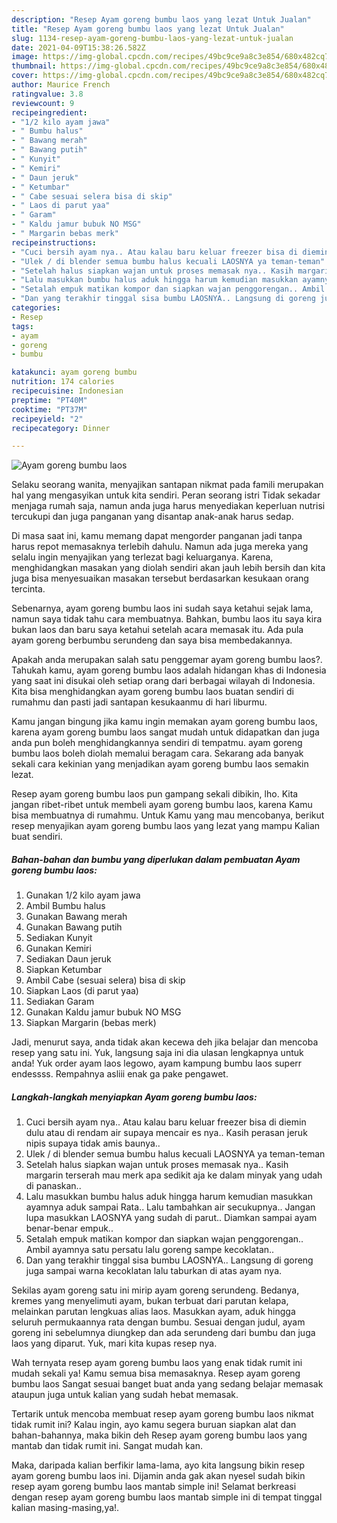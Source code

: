 ```yaml
---
description: "Resep Ayam goreng bumbu laos yang lezat Untuk Jualan"
title: "Resep Ayam goreng bumbu laos yang lezat Untuk Jualan"
slug: 1134-resep-ayam-goreng-bumbu-laos-yang-lezat-untuk-jualan
date: 2021-04-09T15:38:26.582Z
image: https://img-global.cpcdn.com/recipes/49bc9ce9a8c3e854/680x482cq70/ayam-goreng-bumbu-laos-foto-resep-utama.jpg
thumbnail: https://img-global.cpcdn.com/recipes/49bc9ce9a8c3e854/680x482cq70/ayam-goreng-bumbu-laos-foto-resep-utama.jpg
cover: https://img-global.cpcdn.com/recipes/49bc9ce9a8c3e854/680x482cq70/ayam-goreng-bumbu-laos-foto-resep-utama.jpg
author: Maurice French
ratingvalue: 3.8
reviewcount: 9
recipeingredient:
- "1/2 kilo ayam jawa"
- " Bumbu halus"
- " Bawang merah"
- " Bawang putih"
- " Kunyit"
- " Kemiri"
- " Daun jeruk"
- " Ketumbar"
- " Cabe sesuai selera bisa di skip"
- " Laos di parut yaa"
- " Garam"
- " Kaldu jamur bubuk NO MSG"
- " Margarin bebas merk"
recipeinstructions:
- "Cuci bersih ayam nya.. Atau kalau baru keluar freezer bisa di diemin dulu atau di rendam air supaya mencair es nya.. Kasih perasan jeruk nipis supaya tidak amis baunya.."
- "Ulek / di blender semua bumbu halus kecuali LAOSNYA ya teman-teman"
- "Setelah halus siapkan wajan untuk proses memasak nya.. Kasih margarin terserah mau merk apa sedikit aja ke dalam minyak yang udah di panaskan.."
- "Lalu masukkan bumbu halus aduk hingga harum kemudian masukkan ayamnya aduk sampai Rata.. Lalu tambahkan air secukupnya.. Jangan lupa masukkan LAOSNYA yang sudah di parut.. Diamkan sampai ayam benar-benar empuk.."
- "Setalah empuk matikan kompor dan siapkan wajan penggorengan.. Ambil ayamnya satu persatu lalu goreng sampe kecoklatan.."
- "Dan yang terakhir tinggal sisa bumbu LAOSNYA.. Langsung di goreng juga sampai warna kecoklatan lalu taburkan di atas ayam nya."
categories:
- Resep
tags:
- ayam
- goreng
- bumbu

katakunci: ayam goreng bumbu 
nutrition: 174 calories
recipecuisine: Indonesian
preptime: "PT40M"
cooktime: "PT37M"
recipeyield: "2"
recipecategory: Dinner

---
```



![Ayam goreng bumbu laos](https://img-global.cpcdn.com/recipes/49bc9ce9a8c3e854/680x482cq70/ayam-goreng-bumbu-laos-foto-resep-utama.jpg)

Selaku seorang wanita, menyajikan santapan nikmat pada famili merupakan hal yang mengasyikan untuk kita sendiri. Peran seorang istri Tidak sekadar menjaga rumah saja, namun anda juga harus menyediakan keperluan nutrisi tercukupi dan juga panganan yang disantap anak-anak harus sedap.

Di masa  saat ini, kamu memang dapat mengorder panganan jadi tanpa harus repot memasaknya terlebih dahulu. Namun ada juga mereka yang selalu ingin menyajikan yang terlezat bagi keluarganya. Karena, menghidangkan masakan yang diolah sendiri akan jauh lebih bersih dan kita juga bisa menyesuaikan masakan tersebut berdasarkan kesukaan orang tercinta. 

Sebenarnya, ayam goreng bumbu laos ini sudah saya ketahui sejak lama, namun saya tidak tahu cara membuatnya. Bahkan, bumbu laos itu saya kira bukan laos dan baru saya ketahui setelah acara memasak itu. Ada pula ayam goreng berbumbu serundeng dan saya bisa membedakannya.

Apakah anda merupakan salah satu penggemar ayam goreng bumbu laos?. Tahukah kamu, ayam goreng bumbu laos adalah hidangan khas di Indonesia yang saat ini disukai oleh setiap orang dari berbagai wilayah di Indonesia. Kita bisa menghidangkan ayam goreng bumbu laos buatan sendiri di rumahmu dan pasti jadi santapan kesukaanmu di hari liburmu.

Kamu jangan bingung jika kamu ingin memakan ayam goreng bumbu laos, karena ayam goreng bumbu laos sangat mudah untuk didapatkan dan juga anda pun boleh menghidangkannya sendiri di tempatmu. ayam goreng bumbu laos boleh diolah memalui beragam cara. Sekarang ada banyak sekali cara kekinian yang menjadikan ayam goreng bumbu laos semakin lezat.

Resep ayam goreng bumbu laos pun gampang sekali dibikin, lho. Kita jangan ribet-ribet untuk membeli ayam goreng bumbu laos, karena Kamu bisa membuatnya di rumahmu. Untuk Kamu yang mau mencobanya, berikut resep menyajikan ayam goreng bumbu laos yang lezat yang mampu Kalian buat sendiri.

<!--inarticleads1-->

##### Bahan-bahan dan bumbu yang diperlukan dalam pembuatan Ayam goreng bumbu laos:

1. Gunakan 1/2 kilo ayam jawa
1. Ambil  Bumbu halus
1. Gunakan  Bawang merah
1. Gunakan  Bawang putih
1. Sediakan  Kunyit
1. Gunakan  Kemiri
1. Sediakan  Daun jeruk
1. Siapkan  Ketumbar
1. Ambil  Cabe (sesuai selera) bisa di skip
1. Siapkan  Laos (di parut yaa)
1. Sediakan  Garam
1. Gunakan  Kaldu jamur bubuk NO MSG
1. Siapkan  Margarin (bebas merk)


Jadi, menurut saya, anda tidak akan kecewa deh jika belajar dan mencoba resep yang satu ini. Yuk, langsung saja ini dia ulasan lengkapnya untuk anda! Yuk order ayam laos legowo, ayam kampung bumbu laos superr endessss. Rempahnya asliii enak ga pake pengawet. 

<!--inarticleads2-->

##### Langkah-langkah menyiapkan Ayam goreng bumbu laos:

1. Cuci bersih ayam nya.. Atau kalau baru keluar freezer bisa di diemin dulu atau di rendam air supaya mencair es nya.. Kasih perasan jeruk nipis supaya tidak amis baunya..
1. Ulek / di blender semua bumbu halus kecuali LAOSNYA ya teman-teman
1. Setelah halus siapkan wajan untuk proses memasak nya.. Kasih margarin terserah mau merk apa sedikit aja ke dalam minyak yang udah di panaskan..
1. Lalu masukkan bumbu halus aduk hingga harum kemudian masukkan ayamnya aduk sampai Rata.. Lalu tambahkan air secukupnya.. Jangan lupa masukkan LAOSNYA yang sudah di parut.. Diamkan sampai ayam benar-benar empuk..
1. Setalah empuk matikan kompor dan siapkan wajan penggorengan.. Ambil ayamnya satu persatu lalu goreng sampe kecoklatan..
1. Dan yang terakhir tinggal sisa bumbu LAOSNYA.. Langsung di goreng juga sampai warna kecoklatan lalu taburkan di atas ayam nya.


Sekilas ayam goreng satu ini mirip ayam goreng serundeng. Bedanya, kremes yang menyelimuti ayam, bukan terbuat dari parutan kelapa, melainkan parutan lengkuas alias laos. Masukkan ayam, aduk hingga seluruh permukaannya rata dengan bumbu. Sesuai dengan judul, ayam goreng ini sebelumnya diungkep dan ada serundeng dari bumbu dan juga laos yang diparut. Yuk, mari kita kupas resep nya. 

Wah ternyata resep ayam goreng bumbu laos yang enak tidak rumit ini mudah sekali ya! Kamu semua bisa memasaknya. Resep ayam goreng bumbu laos Sangat sesuai banget buat anda yang sedang belajar memasak ataupun juga untuk kalian yang sudah hebat memasak.

Tertarik untuk mencoba membuat resep ayam goreng bumbu laos nikmat tidak rumit ini? Kalau ingin, ayo kamu segera buruan siapkan alat dan bahan-bahannya, maka bikin deh Resep ayam goreng bumbu laos yang mantab dan tidak rumit ini. Sangat mudah kan. 

Maka, daripada kalian berfikir lama-lama, ayo kita langsung bikin resep ayam goreng bumbu laos ini. Dijamin anda gak akan nyesel sudah bikin resep ayam goreng bumbu laos mantab simple ini! Selamat berkreasi dengan resep ayam goreng bumbu laos mantab simple ini di tempat tinggal kalian masing-masing,ya!.

